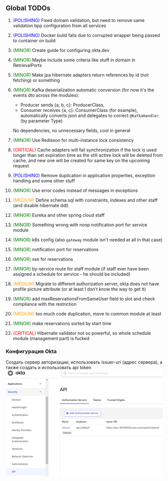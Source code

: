 ## Global TODOs

1. <span style="color:blue">(POLISHING)</span> Fixed domain validation, but need to remove same validation bpp configuration from all services
2. <span style="color:blue">(POLISHING)</span> Docker build fails due to corrupted wrapper being passed to container on build
3. <span style="color:green">(MINOR)</span> Create guide for configuring okta.dev
4. <span style="color:green">(MINOR)</span> Maybe include some criteria like stuff in domain in RetrievalPorts
5. <span style="color:green">(MINOR)</span> Make jpa hibernate adapters return references by id (not fetching) or something
6. <span style="color:green">(MINOR)</span> Kafka deserialization automatic conversion (for now it's the events dto across the modules):
   - Producer sends {a, b, c}: ProducerClass,
   - Consumer receives {a, c}: ConsumerClass (for example), automatically converts json
     and delegates to correct `@KafkaHandler` (by parameter Type)

   No dependencies, no unnecessary fields, cool in general
7. <span style="color:green">(MINOR)</span> Use Redisson for multi-instance lock consistency
8. <span style="color:red">(CRITICAL)</span> Cache adapters will fail synchronization if the lock is used longer than set expiration time
   as the still active lock will be deleted from cache, and new one will be created for same key on the upcoming request
9. <span style="color:blue">(POLISHING)</span> Remove duplication in application properties, exception handling and some other stuff
10. <span style="color:green">(MINOR)</span> Use error codes instead of messages in exceptions
11. <span style="color:orange">(MEDIUM)</span> Define schema.sql with constraints, indexes and other staff (and disable hibernate ddl)
12. <span style="color:green">(MINOR)</span> Eureka and other spring cloud staff
13. <span style="color:green">(MINOR)</span> Something wrong with noop notification port for service module
14. <span style="color:green">(MINOR)</span> k8s config (also `gateway` module isn't needed at all in that case)
15. <span style="color:green">(MINOR)</span> notification port for reservations
16. <span style="color:green">(MINOR)</span> sse for reservations
17. <span style="color:green">(MINOR)</span> by-service route for staff module (if staff ever have been assigned a schedule for service - he should be included)
18. <span style="color:orange">(MEDIUM)</span> Migrate to different authorization server, okta does not have profile picture attribute (or at least I don't know the way to get it)
19. <span style="color:green">(MINOR)</span> add maxReservationsFromSameUser field to slot and check compliance with the restriction
20. <span style="color:orange">(MEDIUM)</span> too much code duplication, move to common module at least
21. <span style="color:green">(MINOR)</span> make reservations sorted by start time
22. <span style="color:red">(CRITICAL)</span> Hibernate validator not so powerful, so whole schedule module (management part) is fucked

### Конфигурация Okta
Создать сервер авторизации, использовать issuer-uri (адрес сервера), а также создать и использовать api token
![okta-api](assets/okta.png)